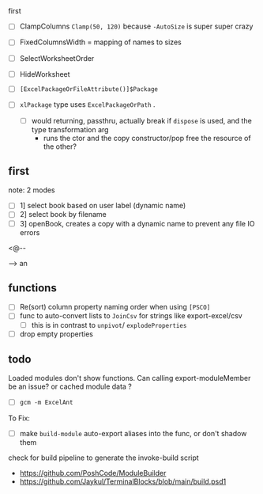 ## 

first 
- [ ] ClampColumns `Clamp(50, 120)` because `-AutoSize` is super super crazy
- [ ] FixedColumnsWidth = mapping of names to sizes

- [ ] SelectWorksheetOrder
- [ ] HideWorksheet
- [ ] `[ExcelPackageOrFileAttribute()]$Package`
- [ ] `xlPackage` type uses `ExcelPackageOrPath` . 
  - [ ] would returning, passthru, actually break if `dispose` is used, and the type transformation arg
    - runs the ctor and the copy constructor/pop free the resource of the other? 

## first

note: 2 modes

- [ ] 1] select book based on user label (dynamic name)
- [ ] 2] select book by filename
- [ ] 3] openBook, creates a copy with a dynamic name to prevent any file IO errors

<@--

-->
an



## functions 

- [ ] Re(sort) column property naming order when using `[PSCO]`
- [ ] func to auto-convert lists to `JoinCsv` for strings like export-excel/csv
  - [ ] this is in contrast to `unpivot`/ `explodeProperties`
- [ ] drop empty properties

## todo

Loaded modules don't show functions.
Can calling export-moduleMember be an issue? or cached module data ?

- [ ] `gcm -m ExcelAnt`

To Fix:

- [ ] make `build-module` auto-export aliases into the func, or don't shadow them

check for build pipeline to generate the invoke-build script

- https://github.com/PoshCode/ModuleBuilder
- https://github.com/Jaykul/TerminalBlocks/blob/main/build.psd1
